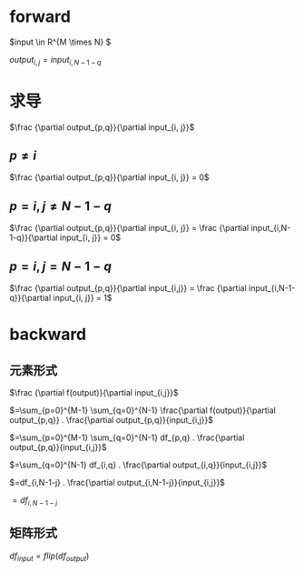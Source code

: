 
# forward
$input \in R^{M \times N} $

$output_{i,j} = input_{i,N-1-q}$

# 求导

$\frac {\partial output_{p,q}}{\partial input_{i, j}}$

## $p \neq i$

$\frac {\partial output_{p,q}}{\partial input_{i, j}} = 0$

## $p = i, j \neq N-1-q$

$\frac {\partial output_{p,q}}{\partial input_{i, j}} = \frac {\partial input_{i,N-1-q}}{\partial input_{i, j}} = 0$

## $p = i, j = N-1-q$

$\frac {\partial output_{p,q}}{\partial input_{i,j}} = \frac {\partial input_{i,N-1-q}}{\partial input_{i, j}} = 1$

# backward
## 元素形式
$\frac {\partial f(output)}{\partial input_{i,j}}$

$=\sum_{p=0}^{M-1} \sum_{q=0}^{N-1} \frac{\partial f(output)}{\partial output_{p,q}} . \frac{\partial output_{p,q}}{input_{i,j}}$

$=\sum_{p=0}^{M-1} \sum_{q=0}^{N-1} df_{p,q} . \frac{\partial output_{p,q}}{input_{i,j}}$

$=\sum_{q=0}^{N-1} df_{i,q} . \frac{\partial output_{i,q}}{input_{i,j}}$

$=df_{i,N-1-j} . \frac{\partial output_{i,N-1-j}}{input_{i,j}}$

$=df_{i,N-1-j}$

## 矩阵形式
$df_{input} = flip(df_{output})$
